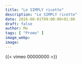 ```yaml
---
title: "Le SIMPLY ricette"
description: "Le SIMPLY ricette"
date: 2016-08-01T09:00:00+01:00
draft: false
author: Me
tags: [ "Promo" ]
image_webp:
image:
---
```


{{< vimeo 00000000 >}}
